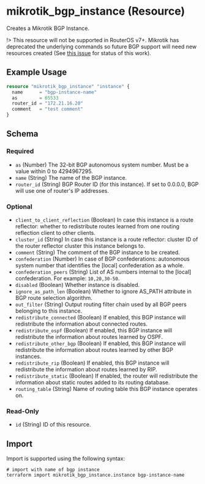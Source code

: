 # mikrotik_bgp_instance (Resource)
Creates a Mikrotik BGP Instance.

!> This resource will not be supported in RouterOS v7+.
Mikrotik has deprecated the underlying commands so future BGP support will need new resources created
(See [this issue](https://github.com/ddelnano/terraform-provider-mikrotik/issues/52) for status of this work).

## Example Usage
```terraform
resource "mikrotik_bgp_instance" "instance" {
  name      = "bgp-instance-name"
  as        = 65533
  router_id = "172.21.16.20"
  comment   = "test comment"
}
```

<!-- schema generated by tfplugindocs -->
## Schema

### Required

- `as` (Number) The 32-bit BGP autonomous system number. Must be a value within 0 to 4294967295.
- `name` (String) The name of the BGP instance.
- `router_id` (String) BGP Router ID (for this instance). If set to 0.0.0.0, BGP will use one of router's IP addresses.

### Optional

- `client_to_client_reflection` (Boolean) In case this instance is a route reflector: whether to redistribute routes learned from one routing reflection client to other clients.
- `cluster_id` (String) In case this instance is a route reflector: cluster ID of the router reflector cluster this instance belongs to.
- `comment` (String) The comment of the BGP instance to be created.
- `confederation` (Number) In case of BGP confederations: autonomous system number that identifies the [local] confederation as a whole.
- `confederation_peers` (String) List of AS numbers internal to the [local] confederation. For example: `10,20,30-50`.
- `disabled` (Boolean) Whether instance is disabled.
- `ignore_as_path_len` (Boolean) Whether to ignore AS_PATH attribute in BGP route selection algorithm.
- `out_filter` (String) Output routing filter chain used by all BGP peers belonging to this instance.
- `redistribute_connected` (Boolean) If enabled, this BGP instance will redistribute the information about connected routes.
- `redistribute_ospf` (Boolean) If enabled, this BGP instance will redistribute the information about routes learned by OSPF.
- `redistribute_other_bgp` (Boolean) If enabled, this BGP instance will redistribute the information about routes learned by other BGP instances.
- `redistribute_rip` (Boolean) If enabled, this BGP instance will redistribute the information about routes learned by RIP.
- `redistribute_static` (Boolean) If enabled, the router will redistribute the information about static routes added to its routing database.
- `routing_table` (String) Name of routing table this BGP instance operates on.

### Read-Only

- `id` (String) ID of this resource.

## Import
Import is supported using the following syntax:
```shell
# import with name of bgp instance
terraform import mikrotik_bgp_instance.instance bgp-instance-name
```
